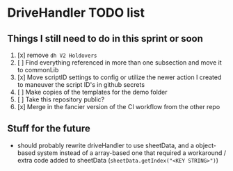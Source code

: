 # DriveHandler TODO list

## Things I still need to do in this sprint or soon

1. [x] remove ``dh V2 Holdovers``
2. [ ] Find everything referenced in more than one subsection and move it to commonLib
3. [x] Move scriptID settings to config or utilize the newer action I created to maneuver the script ID's in github secrets
4. [ ] Make copies of the templates for the demo folder
5. [ ] Take this repository public?
6. [x] Merge in the fancier version of the CI workflow from the other repo

## Stuff for the future

* should probably rewrite driveHandler to use sheetData, and a object-based system instead of a array-based one that required a workaround / extra code added to sheetData (``sheetData.getIndex("<KEY STRING>")``)
